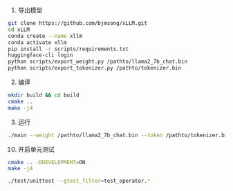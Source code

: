 1. 导出模型

```bash
git clone https://github.com/bjmsong/xLLM.git
cd xLLM
conda create --name xllm
conda activate xllm
pip install -r scripts/requirements.txt
huggingface-cli login
python scripts/export_weight.py /pathto/llama2_7b_chat.bin
python scripts/export_tokenizer.py /pathto/tokenizer.bin
```

2.  编译
```bash
mkdir build && cd build
cmake ..
make -j4
```

3. 运行
```bash
./main --weight /pathto/llama2_7b_chat.bin --token /pathto/tokenizer.bin
```



10. 开启单元测试
```bash
cmake .. -DDEVELOPMENT=ON
make -j4

./test/unittest --gtest_filter=test_operator.*
```